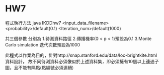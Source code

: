 HW7
===

程式執行方法
java IKDDhw7 \<input_data_filename\> \<probability\>/default(0.1) \<Iteration_num\>/default(1000)

共三個參數 分別為 1.待測資料路徑 
                  2.傳播機率(0 < p < 1)預設為0.1 
                  3.Monte Carlo simulation 迭代次數預設為1000

此程式以作業為目的，針對http://snap.stanford.edu/data/loc-brightkite.html 資料設計，
故不同待測資料必須像似於上述資料集，即必須擁有10個以上連通子圖，且不能有隔點(點編號必須連續)
